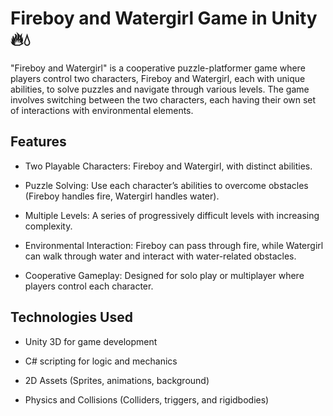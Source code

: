 # Fireboy and Watergirl Game in Unity 🔥💧

"Fireboy and Watergirl" is a cooperative puzzle-platformer game where players control two characters, Fireboy and Watergirl, each with unique abilities, to solve puzzles and navigate through various levels. The game involves switching between the two characters, each having their own set of interactions with environmental elements.

## Features
- Two Playable Characters: Fireboy and Watergirl, with distinct abilities.

- Puzzle Solving: Use each character’s abilities to overcome obstacles (Fireboy handles fire, Watergirl handles water).

- Multiple Levels: A series of progressively difficult levels with increasing complexity.

- Environmental Interaction: Fireboy can pass through fire, while Watergirl can walk through water and interact with water-related obstacles.

- Cooperative Gameplay: Designed for solo play or multiplayer where players control each character.

## Technologies Used
- Unity 3D for game development

- C# scripting for logic and mechanics

- 2D Assets (Sprites, animations, background)

- Physics and Collisions (Colliders, triggers, and rigidbodies)
